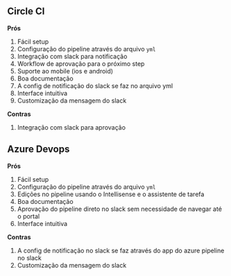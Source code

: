 ## Circle CI

**Prós**
  1. Fácil setup
  1. Configuração do pipeline através do arquivo `yml`
  1. Integração com slack para notificação
  1. Workflow de aprovação para o próximo step
  1. Suporte ao mobile (ios e android)
  1. Boa documentação
  1. A config de notificação do slack se faz no arquivo yml
  1. Interface intuitiva
  1. Customização da mensagem do slack

**Contras**
  1. Integração com slack para aprovação

## Azure Devops

**Prós**
  1. Fácil setup
  1. Configuração do pipeline através do arquivo `yml`
  1. Edições no pipeline usando o Intellisense e o assistente de tarefa
  1. Boa documentação
  1. Aprovação do pipeline direto no slack sem necessidade de navegar até o portal
  1. Interface intuitiva

**Contras**
  1. A config de notificação no slack se faz através do app do azure pipeline no slack
  1. Customização da mensagem do slack
